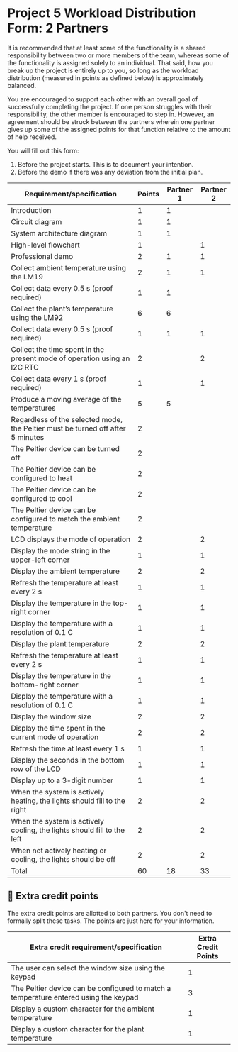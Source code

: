 # Project 5 Workload Distribution Form: 2 Partners

It is recommended that at least some of the functionality is a shared responsibility between two or more members of the team, whereas some of the functionality is assigned solely to an individual. That said, how you break up the project is entirely up to you, so long as the workload distribution (measured in points as defined below) is approximately balanced.

You are encouraged to support each other with an overall goal of successfully completing the project. If one person struggles with their responsibility, the other member is encouraged to step in. However, an agreement should be struck between the partners wherein one partner gives up some of the assigned points for that function relative to the amount of help received.  

You will fill out this form:
1. Before the project starts. This is to document your intention. 
2. Before the demo if there was any deviation from the initial plan.

| Requirement/specification                                                              | Points | Partner 1 | Partner 2  |
|----------------------------------------------------------------------------------------|--------|-----------|------------|
| Introduction                                                                           | 1      |    1      |            |
| Circuit diagram                                                                        | 1      |    1      |            |
| System architecture diagram                                                            | 1      |    1      |            |
| High-level flowchart                                                                   | 1      |           |     1      |
| Professional demo                                                                      | 2      |    1      |     1      |
| Collect ambient temperature using the LM19                                             | 2      |    1      |     1      |
| Collect data every 0.5 s (proof required)                                              | 1      |    1      |            |
| Collect the plant’s temperature using the LM92                                         | 6      |    6      |            |
| Collect data every 0.5 s (proof required)                                              | 1      |    1      |     1      |
| Collect the time spent in the present mode of operation using an I2C RTC               | 2      |           |     2      |
| Collect data every 1 s (proof required)                                                | 1      |           |     1      |
| Produce a moving average of the temperatures                                           | 5      |   5       |            |
| Regardless of the selected mode, the Peltier must be turned off after 5 minutes        | 2      |           |            |
| The Peltier device can be turned off                                                   | 2      |           |            |
| The Peltier device can be configured to heat                                           | 2      |           |            |
| The Peltier device can be configured to cool                                           | 2      |           |            |
| The Peltier device can be configured to match the ambient temperature                  | 2      |           |            |
| LCD displays the mode of operation                                                     | 2      |           |     2      |
| Display  the mode string in the upper-left corner                                      | 1      |           |     1      |
| Display the ambient temperature                                                        | 2      |           |     2      |
| Refresh the temperature at least every 2 s                                             | 1      |           |     1      |
| Display the temperature in the top-right corner                                        | 1      |           |     1      |
| Display the temperature with a resolution of 0.1 C                                     | 1      |           |     1      |
| Display the plant temperature                                                          | 2      |           |     2      |
| Refresh the temperature at least every 2 s                                             | 1      |           |     1      |
| Display the temperature in the bottom-right corner                                     | 1      |           |     1      |
| Display the temperature with a resolution of 0.1 C                                     | 1      |           |     1      |
| Display the window size                                                                | 2      |           |     2      |
| Display the time spent in the current mode of operation                                | 2      |           |     2      |
| Refresh the time at least every 1 s                                                    | 1      |           |     1      |
| Display the seconds in the bottom row of the LCD                                       | 1      |           |     1      |
| Display up to a 3-digit number                                                         | 1      |           |     1      |
| When the system is actively heating, the lights should fill to the right               | 2      |           |     2      |
| When the system is actively cooling, the lights should fill to the left                | 2      |           |     2      |
| When not actively heating or cooling, the lights should be off                         | 2      |           |     2      |
| Total                                                                                  | 60     |     18    |     33     |


## 🚀 Extra credit points
The extra credit points are allotted to both partners. You don't need to formally split these tasks. The points are just here for your information.

| Extra credit requirement/specification                                                                   | Extra Credit Points |
|----------------------------------------------------------------------------------------------------------|---------------------|
| The user can select the window size using the keypad                                                     | 1                   |
| The Peltier device can be configured to match a temperature entered using the keypad                     | 3                   |
| Display a custom character for the ambient temperature                                                   | 1                   |
| Display a custom character for the plant temperature                                                     | 1                   |
